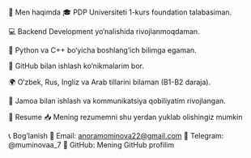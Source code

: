 📌 Men haqimda
🎓 PDP Universiteti 1-kurs foundation talabasiman.

💻 Backend Development yo‘nalishida rivojlanmoqdaman.

🐍 Python va C++ bo‘yicha boshlang‘ich bilimga egaman.

📂 GitHub bilan ishlash ko‘nikmalarim bor.

🌍 O‘zbek, Rus, Ingliz va Arab tillarini bilaman (B1-B2 daraja).

🤝 Jamoa bilan ishlash va kommunikatsiya qobiliyatim rivojlangan.

📄 Resume
📥 Mening rezumemni shu yerdan yuklab olishingiz mumkin

📞 Bog‘lanish
📧 Email: anoramominova22@gmail.com
📱 Telegram: @muminovaa_7
🔗 GitHub: Mening GitHub profilim

